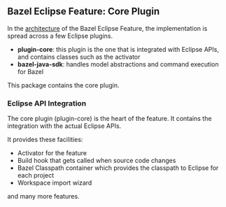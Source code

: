 ## Bazel Eclipse Feature: Core Plugin

In the [architecture](../docs/dev/architecture.md) of the Bazel Eclipse Feature, the implementation is spread across a few Eclipse plugins.

- **plugin-core**: this plugin is the one that is integrated with Eclipse APIs, and contains classes such as the activator
- **bazel-java-sdk**: handles model abstractions and command execution for Bazel

This package contains the core plugin.

### Eclipse API Integration

The core plugin (plugin-core) is the heart of the feature.
It contains the integration with the actual Eclipse APIs.

It provides these facilities:

- Activator for the feature
- Build hook that gets called when source code changes
- Bazel Classpath container which provides the classpath to Eclipse for each project
- Workspace import wizard

and many more features.
